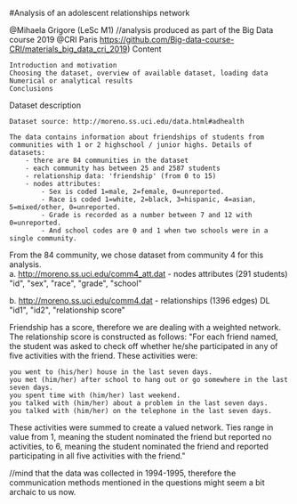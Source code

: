 #Analysis of an adolescent relationships network

@Mihaela Grigore (LeSc M1) //analysis produced as part of the Big Data course 2019 @CRI Paris https://github.com/Big-data-course-CRI/materials_big_data_cri_2019)
Content

    Introduction and motivation
    Choosing the dataset, overview of available dataset, loading data
    Numerical or analytical results
    Conclusions

Dataset description

    Dataset source: http://moreno.ss.uci.edu/data.html#adhealth

    The data contains information about friendships of students from communities with 1 or 2 highschool / junior highs. Details of datasets:
        - there are 84 communities in the dataset
        - each community has between 25 and 2587 students
        - relationship data: 'friendship' (from 0 to 15)
        - nodes attributes:
            - Sex is coded 1=male, 2=female, 0=unreported.
            - Race is coded 1=white, 2=black, 3=hispanic, 4=asian, 5=mixed/other, 0=unreported.
            - Grade is recorded as a number between 7 and 12 with 0=unreported.
            - And school codes are 0 and 1 when two schools were in a single community.

From the 84 community, we chose dataset from community 4 for this analysis. 
<br>
a. http://moreno.ss.uci.edu/comm4_att.dat - nodes attributes (291 students) 
"id", "sex", "race", "grade", "school"

b. http://moreno.ss.uci.edu/comm4.dat - relationships (1396 edges) DL
"id1", "id2", "relationship score"

Friendship has a score, therefore we are dealing with a weighted network. The relationship score is constructed as follows:
"For each friend named, the student was asked to check off whether he/she participated in any of five activities with the friend. These activities were:

    you went to (his/her) house in the last seven days.
    you met (him/her) after school to hang out or go somewhere in the last seven days.
    you spent time with (him/her) last weekend.
    you talked with (him/her) about a problem in the last seven days.
    you talked with (him/her) on the telephone in the last seven days.

These activities were summed to create a valued network. Ties range in value from 1, meaning the student nominated the friend but reported no activities, to 6, meaning the student nominated the friend and reported participating in all five activities with the friend."

//mind that the data was collected in 1994-1995, therefore the communication methods mentioned in the questions might seem a bit archaic to us now.

